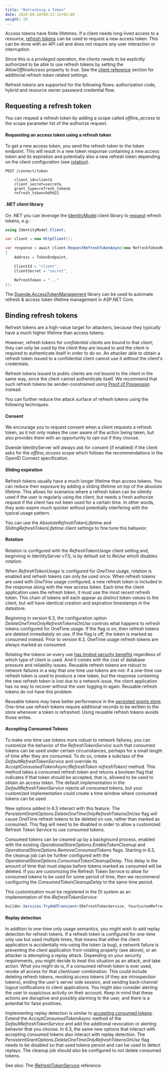 ```yaml
---
title: "Refreshing a Token"
date: 2020-09-10T08:22:12+02:00
weight: 20
---
```


Access tokens have finite lifetimes. If a client needs long-lived access to a resource, [refresh tokens](https://datatracker.ietf.org/doc/html/rfc6749#section-1.5) can be used to request a new access token. This can be done with an API call and does not require any user interaction or interruption.

Since this is a privileged operation, the clients needs to be explicitly authorized to be able to use refresh tokens by setting the *AllowOfflineAccess* property to *true*. See the [client reference](/identityserver/v7/reference/models/client#refresh-token) section for additional refresh token related settings.

Refresh tokens are supported for the following flows: authorization code, hybrid and resource owner password credential flow.

## Requesting a refresh token
You can request a refresh token by adding a scope called *offline_access* to the scope parameter list of the authorize request.

#### Requesting an access token using a refresh token
To get a new access token, you send the refresh token to the token endpoint.
This will result in a new token response containing a new access token and its expiration and potentially also a new refresh token depending on the client configuration (see [rotation](#rotation)).

```
POST /connect/token

    client_id=client&
    client_secret=secret&
    grant_type=refresh_token&
    refresh_token=hdh922
```

#### .NET client library
On .NET you can leverage the [IdentityModel](https://identitymodel.readthedocs.io) client library to [request](https://identitymodel.readthedocs.io/en/latest/client/token.html) refresh tokens, e.g.:

```cs
using IdentityModel.Client;

var client = new HttpClient();

var response = await client.RequestRefreshTokenAsync(new RefreshTokenRequest
{
    Address = TokenEndpoint,

    ClientId = "client",
    ClientSecret = "secret",

    RefreshToken = "..."
});
```

The [Duende.AccessTokenManagement](https://github.com/DuendeSoftware/Duende.AccessTokenManagement/wiki) library can be used to automate refresh & access token lifetime management in ASP.NET Core.

## Binding refresh tokens
Refresh tokens are a high-value target for attackers, because they typically have a much higher lifetime than access tokens.

However, refresh tokens for _confidential clients_ are bound to that client; they can only be used by the client they are issued to and the client is required to authenticate itself in order to do so. An attacker able to obtain a refresh token issued to a confidential client cannot use it without the client's credentials.

Refresh tokens issued to public clients are not bound to the client in the same way, since the client cannot authenticate itself. We recommend that such refresh tokens be sender-constrained using [Proof of Possession](pop) instead.

You can further reduce the attack surface of refresh tokens using the following techniques.

#### Consent
We encourage you to request consent when a client requests a refresh token, as it not only makes the user aware of the action being taken, but also provides them with an opportunity to opt-out if they choose.

Duende IdentityServer will always ask for consent (if enabled) if the client asks for the *offline_access* scope which follows the recommendations in the OpenID Connect specification.

#### Sliding expiration
Refresh tokens usually have a much longer lifetime than access tokens. You can reduce their exposure by adding a sliding lifetime on top of the absolute lifetime. This allows for scenarios where a refresh token can be silently used if the user is regularly using the client, but needs a fresh authorize request if the client has not been used for a certain time. In other words, they auto-expire much quicker without potentially interfering with the typical usage pattern.

You can use the *AbsoluteRefreshTokenLifetime* and *SlidingRefreshTokenLifetime* client settings to fine tune this behavior.

#### Rotation
Rotation is configured with the *RefreshTokenUsage* client setting and, beginning in IdentityServer v7.0, is by default set to *ReUse* which disables rotation.

When *RefreshTokenUsage* is configured for *OneTime* usage, rotation is enabled and refresh tokens can only be used once. When refresh tokens are used with *OneTime* usage configured, a new refresh token is included in the response along with the new access token. Each time the client application uses the refresh token, it must use the most recent refresh token. This chain of tokens will each appear as distinct token values to the client, but will have identical creation and expiration timestamps in the datastore.

Beginning in version 6.3, the configuration option *DeleteOneTimeOnlyRefreshTokensOnUse* controls what happens to refresh tokens configured for OneTime usage. If the flag is on, then refresh tokens are deleted immediately on use. If the flag is off, the token is marked as consumed instead. Prior to version 6.3, OneTime usage refresh tokens are always marked as consumed.

Rotating the tokens on every use [has limited security benefits](https://blog.duendesoftware.com/posts/20240405_refresh_token_reuse/) regardless of which type of client is used. And it comes with the cost of database pressure and reliability issues. Reusable refresh tokens are robust to network failures in a way that one time use tokens are not: if a one-time use refresh token is used to produce a new token, but the response containing the new refresh token is lost due to a network issue, the client application has no way to recover without the user logging in again. Reusable refresh tokens do not have this problem.

Reusable tokens may have better performance in the [persisted grants store](/identityserver/v7/reference/stores/persisted_grant_store). One-time use refresh tokens require additional records to be written to the store whenever a token is refreshed. Using reusable refresh tokens avoids those writes.

#### Accepting Consumed Tokens
To make one time use tokens more robust to network failures, you can customize the behavior of the *RefreshTokenService* such that consumed tokens can be used under certain circumstances, perhaps for a small length of time after they are consumed. To do so, create a subclass of the *DefaultRefreshTokenService* and override its *AcceptConsumedTokenAsync(RefreshToken refreshToken)* method. This method takes a consumed refresh token and returns a boolean flag that indicates if that token should be accepted, that is, allowed to be used to obtain an access token. The default implementation in the *DefaultRefreshTokenService* rejects all consumed tokens, but your customized implementation could create a time window where consumed tokens can be used.

New options added In 6.3 interact with this feature. The *PersistentGrantOptions.DeleteOneTimeOnlyRefreshTokensOnUse* flag will cause OneTime refresh tokens to be deleted on use, rather than marked as consumed. This flag will need to be disabled in order to allow a customized Refresh Token Service to use consumed tokens. 

Consumed tokens can be cleaned up by a background process, enabled with the existing *OperationalStoreOptions.EnableTokenCleanup* and *OperationalStoreOptions.RemoveConsumedTokens* flags. Starting in 6.3, the cleanup job can be further configured with the *OperationalStoreOptions.ConsumedTokenCleanupDelay*. This delay is the amount of time that must elapse before tokens marked as consumed will be deleted. If you are customizing the Refresh Token Service to allow for consumed tokens to be used for some period of time, then we recommend configuring the *ConsumedTokenCleanupDelay* to the same time period.

This customization must be registered in the DI system as an implementation of the *IRefreshTokenService*:

```csharp
builder.Services.TryAddTransient<IRefreshTokenService, YourCustomRefreshTokenService>();
```

#### Replay detection
In addition to one-time only usage semantics, you might wish to add replay detection for refresh tokens. If a refresh token is configured for one-time only use but used multiple times, that means that either the client application is accidentally mis-using the token (a bug), a network failure is preventing the client application from rotating properly (see above), or an attacker is attempting a replay attack. Depending on your security requirements, you might decide to treat this situation as an attack, and take action. What you might do is, if a consumed refresh token is ever used, revoke all access for that client/user combination. This could include deleting refresh tokens, revoking access tokens (if they are introspection tokens), ending the user's server side session, and sending back-channel logout notifications to client applications. You might also consider alerting the user to suspicious activity on their account. Keep in mind that these actions are disruptive and possibly alarming to the user, and there is a potential for false positives.

Implementing replay detection is similar to [accepting consumed tokens](#accepting-consumed-tokens). Extend the *AcceptConsumedTokenAsync* method of the *DefaultRefreshTokenService* and add the additional revocation or alerting behavior that you choose. In 6.3, the same new options that interact with accepting consumed tokens also interact with replay detection. The *PersistentGrantOptions.DeleteOneTimeOnlyRefreshTokensOnUse* flag needs to be disabled so that used tokens persist and can be used to detect replays. The cleanup job should also be configured to not delete consumed tokens.

See also: The [IRefreshTokenService](/identityserver/v7/reference/services/refresh_token_service) reference.
